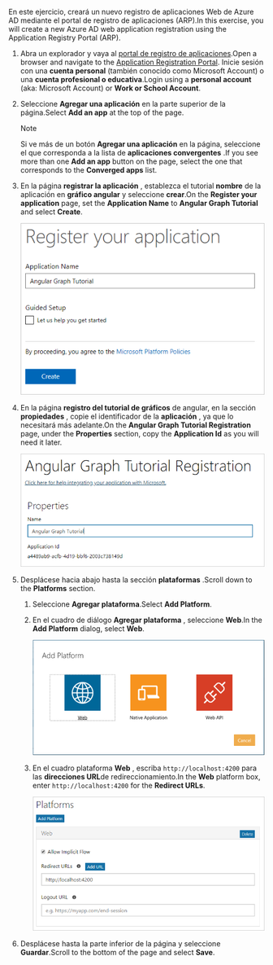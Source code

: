 <!-- markdownlint-disable MD002 MD041 -->

<span data-ttu-id="b5f9b-101">En este ejercicio, creará un nuevo registro de aplicaciones Web de Azure AD mediante el portal de registro de aplicaciones (ARP).</span><span class="sxs-lookup"><span data-stu-id="b5f9b-101">In this exercise, you will create a new Azure AD web application registration using the Application Registry Portal (ARP).</span></span>

1. <span data-ttu-id="b5f9b-102">Abra un explorador y vaya al [portal de registro de aplicaciones](https://apps.dev.microsoft.com).</span><span class="sxs-lookup"><span data-stu-id="b5f9b-102">Open a browser and navigate to the [Application Registration Portal](https://apps.dev.microsoft.com).</span></span> <span data-ttu-id="b5f9b-103">Inicie sesión con una **cuenta personal** (también conocido como Microsoft Account) o una **cuenta profesional o educativa**.</span><span class="sxs-lookup"><span data-stu-id="b5f9b-103">Login using a **personal account** (aka: Microsoft Account) or **Work or School Account**.</span></span>

1. <span data-ttu-id="b5f9b-104">Seleccione **Agregar una aplicación** en la parte superior de la página.</span><span class="sxs-lookup"><span data-stu-id="b5f9b-104">Select **Add an app** at the top of the page.</span></span>

    > [!NOTE]
    > <span data-ttu-id="b5f9b-105">Si ve más de un botón **Agregar una aplicación** en la página, seleccione el que corresponda a la lista de **aplicaciones convergentes** .</span><span class="sxs-lookup"><span data-stu-id="b5f9b-105">If you see more than one **Add an app** button on the page, select the one that corresponds to the **Converged apps** list.</span></span>

1. <span data-ttu-id="b5f9b-106">En la página **registrar la aplicación** , establezca el tutorial **nombre** de la aplicación en **gráfico angular** y seleccione **crear**.</span><span class="sxs-lookup"><span data-stu-id="b5f9b-106">On the **Register your application** page, set the **Application Name** to **Angular Graph Tutorial** and select **Create**.</span></span>

    ![Captura de pantalla de la creación de una nueva aplicación en el sitio web del portal de registro de aplicaciones](./images/arp-create-app-01.png)

1. <span data-ttu-id="b5f9b-108">En la página **registro del tutorial de gráficos** de angular, en la sección **propiedades** , copie el identificador de la **aplicación** , ya que lo necesitará más adelante.</span><span class="sxs-lookup"><span data-stu-id="b5f9b-108">On the **Angular Graph Tutorial Registration** page, under the **Properties** section, copy the **Application Id** as you will need it later.</span></span>

    ![Captura de pantalla del identificador de la aplicación recién creada](./images/arp-create-app-02.png)

1. <span data-ttu-id="b5f9b-110">Desplácese hacia abajo hasta la sección **plataformas** .</span><span class="sxs-lookup"><span data-stu-id="b5f9b-110">Scroll down to the **Platforms** section.</span></span>

    1. <span data-ttu-id="b5f9b-111">Seleccione **Agregar plataforma**.</span><span class="sxs-lookup"><span data-stu-id="b5f9b-111">Select **Add Platform**.</span></span>
    1. <span data-ttu-id="b5f9b-112">En el cuadro de diálogo **Agregar plataforma** , seleccione **Web**.</span><span class="sxs-lookup"><span data-stu-id="b5f9b-112">In the **Add Platform** dialog, select **Web**.</span></span>

        ![Captura de pantalla que crea una plataforma para la aplicación](./images/arp-create-app-03.png)

    1. <span data-ttu-id="b5f9b-114">En el cuadro plataforma **Web** , escriba `http://localhost:4200` para las **direcciones URL**de redireccionamiento.</span><span class="sxs-lookup"><span data-stu-id="b5f9b-114">In the **Web** platform box, enter `http://localhost:4200` for the **Redirect URLs**.</span></span>

        ![Captura de pantalla de la plataforma web recién agregada para la aplicación](./images/arp-create-app-04.png)

1. <span data-ttu-id="b5f9b-116">Desplácese hasta la parte inferior de la página y seleccione **Guardar**.</span><span class="sxs-lookup"><span data-stu-id="b5f9b-116">Scroll to the bottom of the page and select **Save**.</span></span>